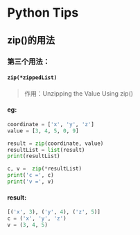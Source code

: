 # Python Tips

## zip()的用法

### 第三个用法：

#### `zip(*zippedList)`

> 作用：Unzipping the Value Using zip()

#### eg:

```python
coordinate = ['x', 'y', 'z']
value = [3, 4, 5, 0, 9]

result = zip(coordinate, value)
resultList = list(result)
print(resultList)

c, v =  zip(*resultList)
print('c =', c)
print('v =', v)
```

#### result:

```python
[('x', 3), ('y', 4), ('z', 5)]
c = ('x', 'y', 'z')
v = (3, 4, 5)
```

